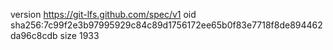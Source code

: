 version https://git-lfs.github.com/spec/v1
oid sha256:7c99f2e3b97995929c84c89d1756172ee65b0f83e7718f8de894462da96c8cdb
size 1933
